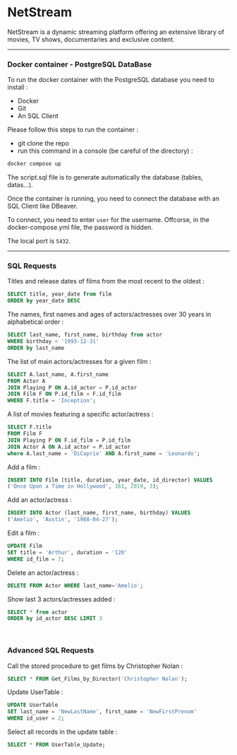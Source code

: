 # NetStream
NetStream is a dynamic streaming platform offering an extensive library of movies, TV shows, documentaries and exclusive content.

---

### Docker container - PostgreSQL DataBase

To run the docker container with the PostgreSQL database you need to install :

- Docker
- Git
- An SQL Client

Please follow this steps to run the container :

- git clone the repo
- run this command in a console (be careful of the directory) :

```bash
docker compose up
```

The script.sql file is to generate automatically the database (tables, datas...).

Once the container is running, you need to connect the database with an SQL Client like DBeaver.

To connect, you need to enter `user` for the username. Offcorse, in the docker-compose.yml file, the password is hidden.

The local port is `5432`.

---


### SQL Requests


Titles and release dates of films from the most recent to the oldest :

```sql
SELECT title, year_date from film
ORDER by year_date DESC
```

The names, first names and ages of actors/actresses over 30 years in alphabetical order :
```sql
SELECT last_name, first_name, birthday from actor
WHERE birthday < '1993-12-31'
ORDER by last_name
```

The list of main actors/actresses for a given film :
```sql
SELECT A.last_name, A.first_name
FROM Actor A
JOIN Playing P ON A.id_actor = P.id_actor
JOIN Film F ON P.id_film = F.id_film
WHERE F.title = 'Inception';
```

A list of movies featuring a specific actor/actress :
```sql
SELECT F.title
FROM Film F
JOIN Playing P ON F.id_film = P.id_film
JOIN Actor A ON A.id_actor = P.id_actor
where A.last_name = 'DiCaprio' AND A.first_name = 'Leonardo';
```

Add a film :
```sql
INSERT INTO Film (title, duration, year_date, id_director) VALUES
('Once Upon a Time in Hollywood', 161, 2019, 3);
```

Add an actor/actress :
```sql
INSERT INTO Actor (last_name, first_name, birthday) VALUES
('Amelio', 'Austin', '1988-04-27');
```

Edit a film :
```sql
UPDATE Film
SET title = 'Arthur', duration = '120'
WHERE id_film = 7;
```

Delete an actor/actress :
```sql
DELETE FROM Actor WHERE last_name='Amelio';
```

Show last 3 actors/actresses added :
```sql
SELECT * from actor
ORDER by id_actor DESC LIMIT 3
```

<br>

### Advanced SQL Requests

Call the stored procedure to get films by Christopher Nolan :
```sql
SELECT * FROM Get_Films_by_Director('Christopher Nolan');
```

Update UserTable :
```sql
UPDATE UserTable
SET last_name = 'NewLastName', first_name = 'NewFirstPrenom'
WHERE id_user = 2;
```

Select all records in the update table :
```sql
SELECT * FROM UserTable_Update;
```